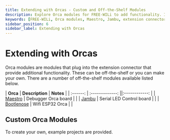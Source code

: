 ```yaml
---
title: Extending with Orcas - Custom and Off-the-Shelf Modules
description: Explore Orca modules for FREE-WILi to add functionality. Includes off-the-shelf options like Maestro and Jambu, plus guides for custom modules.
keywords: [FREE-WILi, Orca modules, Maestro, Jambu, extension connector, custom modules, serial LED control, debugger board]
sidebar_position: 6
sidebar_label: Extending with Orcas
---
```


# Extending with Orcas

Orca modules are modules that plug into the extension connector that provide additional functionality. These can be off-the-shelf or you can make your own.  There are a number of off-the-shelf modules available listed below.

| **Orca** | **Description** | **Notes** |
| :------: | :-------------: ||:------------:	|
|  [Maestro](/extending-with-orcas/maestro-debug-orca/)       |    Debugger Orca board   	    |           	|
|  [Jambu](/extending-with-orcas/jambu-orca/)  	              |    Serial LED Control board 	|           	|
|  [Bootlenose](/extending-with-orcas/bottlenose-wifi-orca/)  |    Wifi ESP32 Orca              |               |

## Custom Orca Modules

To create your own, example projects are provided.